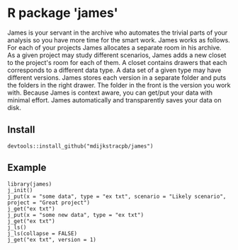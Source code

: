 # R package 'james'
James is your servant in the archive who automates the trivial parts of your analysis so you have more time for the smart work. James works as follows. For each of your projects James allocates a separate room in his archive. As a given project may study different scenarios, James adds a new closet to the project's room for each of them. A closet contains drawers that each corresponds to a different data type. A data set of a given type may have different versions. James stores each version in a separate folder and puts the folders in the right drawer. The folder in the front is the version you work with. Because James is context aware, you can get/put your data with minimal effort. James automatically and transparently saves your data on disk.

## Install
    devtools::install_github("mdijkstracpb/james")

## Example
    library(james)
    j_init()
    j_put(x = "some data", type = "ex txt", scenario = "Likely scenario", project = "Great project")
    j_get("ex txt")
    j_put(x = "some new data", type = "ex txt")
    j_get("ex txt")
    j_ls()
    j_ls(collapse = FALSE)
    j_get("ex txt", version = 1)